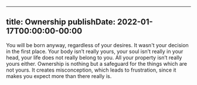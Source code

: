 
---
title: Ownership
publishDate: 2022-01-17T00:00:00-00:00
---

 You will be born anyway, regardless of your desires. It wasn't your decision in the first place. Your body isn’t really yours, your soul isn’t really in your head, your life does not really belong to you. All your property isn’t really yours either. Ownership is nothing but a safeguard for the things which are not yours. It creates misconception, which leads to frustration, since it makes you expect more than there really is.
